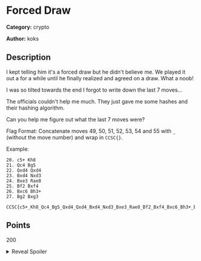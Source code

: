 # Forced Draw

**Category:** crypto

**Author:** koks

## Description

I kept telling him it's a forced draw but he didn't believe me.
We played it out a for a while until he finally realized and agreed on a draw. What a noob!

I was so tilted towards the end I forgot to write down the last 7 moves...

The officials couldn't help me much. They just gave me some hashes and their hashing algorithm.

Can you help me figure out what the last 7 moves were?

Flag Format:
Concatenate moves 49, 50, 51, 52, 53, 54 and 55 with `_` (without the move number) and wrap in `CCSC{}`.

Example:

```
20. c5+ Kh8
21. Qc4 Bg5
22. Qxd4 Qxd4
23. Bxd4 Nxd3
24. Bxe3 Rae8
25. Bf2 Bxf4
26. Bxc6 Bh3+
27. Bg2 Bxg3

CCSC{c5+_Kh8_Qc4_Bg5_Qxd4_Qxd4_Bxd4_Nxd3_Bxe3_Rae8_Bf2_Bxf4_Bxc6_Bh3+_Bg2_Bxg3}
```

## Points

200

<details>
<summary>Reveal Spoiler</summary>

Identify that the position hashes are generated using Zorbist Hashing (https://iq.opengenus.org/zobrist-hashing-game-theory/). Since there are only 7 pieces left on the board for the game given, we can enumerate all possible piece moves at every turn, hash the new positions using the algorithm given, and if we get a matching hash it means we found the correct piece move that was actually played.

</details>
